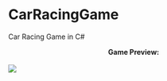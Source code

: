 # CarRacingGame
Car Racing Game in C#

<center><b>Game Preview:</b></center><br>
<a href="https://files.fm/u/r4d37yju#/view/car_racing.png"><img src="https://files.fm/thumb_show.php?i=ts95g5ss"></a>
